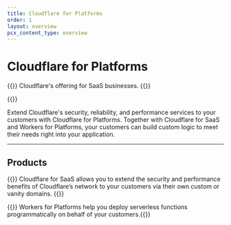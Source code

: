```yaml
---
title: Cloudflare for Platforms
order: 1
layout: overview
pcx_content_type: overview
---
```


# Cloudflare for Platforms
 
{{<description>}}
Cloudflare's offering for SaaS businesses. 
{{</description>}}

{{<plan type="<type>">}}

Extend Cloudflare's security, reliability, and performance services to your customers with Cloudflare for Platforms. Together with Cloudflare for SaaS and Workers for Platforms, your customers can build custom logic to meet their needs right into your application.

---
 
## Products
 
{{<feature header="Cloudflare for SaaS" href="/cloudflare-for-platforms/cloudflare-for-saas/">}}
Cloudflare for SaaS allows you to extend the security and performance benefits of Cloudflare’s network to your customers via their own custom or vanity domains.
{{</feature>}}

{{<feature header="Workers for Platforms" href="/cloudflare-for-platforms/workers-for-platforms/">}}
Workers for Platforms help you deploy serverless functions programmatically on behalf of your customers.{{</feature>}}